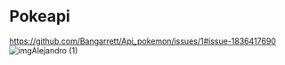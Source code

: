 # Pokeapi
https://github.com/Bangarrett/Api_pokemon/issues/1#issue-1836417690
![imgAlejandro (1)](https://github.com/Bangarrett/Api_pokemon/issues/1#issue-1836417690)
